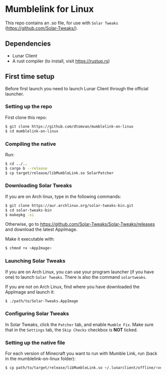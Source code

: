 # Mumblelink for Linux

This repo contains an .so file, for use with `Solar Tweaks`
(https://github.com/Solar-Tweaks/).

## Dependencies
- Lunar Client
- A rust compiler (to install, visit https://rustup.rs)

## First time setup
Before first launch you need to launch Lunar Client through the official
launcher.

### Setting up the repo
First clone this repo:
```bash
$ git clone https://github.com/dtomvan/mumblelink-on-linux
$ cd mumblelink-on-linux
```

### Compiling the native
Run:
```bash
$ cd ../..
$ cargo b --release
$ cp target/release/libMumbleLink.so SolarPatcher
```

### Downloading Solar Tweaks
If you are on Arch linux, type in the following commands:
```bash
$ git clone https://aur.archlinux.org/solar-tweaks-bin.git
$ cd solar-tweaks-bin
$ makepkg -si
```

Otherwise, go to https://github.com/Solar-Tweaks/Solar-Tweaks/releases and
download the latest AppImage.

Make it executable with:
```bash
$ chmod +x <AppImage>
```

### Launching Solar Tweaks
If you are on Arch Linux, you can use your program launcher (if you have one) to
launch `Solar Tweaks`. There is also the command `solartweaks`.

If you are not on Arch Linux, find where you have downloaded the AppImage and
launch it:
```bash
$ ./path/to/Solar-Tweaks.AppImage
```

### Configuring Solar Tweaks
In Solar Tweaks, click the `Patcher` tab, and enable `Mumble Fix`.
Make sure that in the `Settings` tab, the `Skip Checks` checkbox is **NOT**
ticked.

### Setting up the native file
For each version of Minecraft you want to run with Mumble Link, run (back in the
mumblelink-on-linux folder):
```bash
$ cp path/to/target/release/libMumbleLink.so ~/.lunarclient/offline/<version>/natives
```
